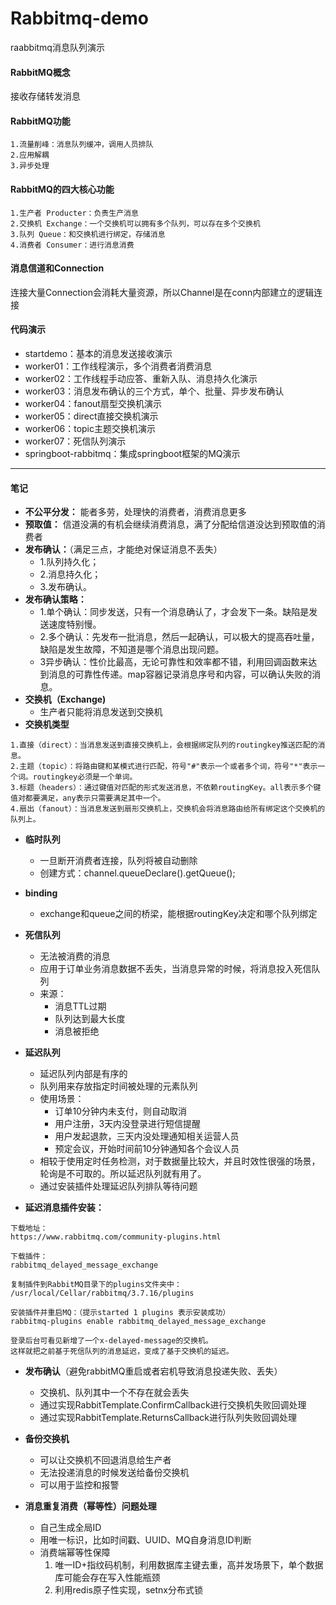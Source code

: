 # Rabbitmq-demo
raabbitmq消息队列演示

#### RabbitMQ概念

接收存储转发消息

#### RabbitMQ功能

````
1.流量削峰：消息队列缓冲，调用人员排队
2.应用解耦
3.异步处理
````

#### RabbitMQ的四大核心功能
````
1.生产者 Producter：负责生产消息
2.交换机 Exchange：一个交换机可以拥有多个队列，可以存在多个交换机
3.队列 Queue：和交换机进行绑定，存储消息
4.消费者 Consumer：进行消息消费
````

#### 消息信道和Connection

连接大量Connection会消耗大量资源，所以Channel是在conn内部建立的逻辑连接

#### 代码演示

- startdemo：基本的消息发送接收演示
- worker01：工作线程演示，多个消费者消费消息
- worker02：工作线程手动应答、重新入队、消息持久化演示      
- worker03：消息发布确认的三个方式，单个、批量、异步发布确认
- worker04：fanout扇型交换机演示
- worker05：direct直接交换机演示
- worker06：topic主题交换机演示
- worker07：死信队列演示
- springboot-rabbitmq：集成springboot框架的MQ演示

---

#### 笔记   

- **不公平分发：** 能者多劳，处理快的消费者，消费消息更多
- **预取值：** 信道没满的有机会继续消费消息，满了分配给信道没达到预取值的消费者
- **发布确认：**（满足三点，才能绝对保证消息不丢失）
    * 1.队列持久化；
    * 2.消息持久化；
    * 3.发布确认。
- **发布确认策略：**
    * 1.单个确认：同步发送，只有一个消息确认了，才会发下一条。缺陷是发送速度特别慢。
    * 2.多个确认：先发布一批消息，然后一起确认，可以极大的提高吞吐量，缺陷是发生故障，不知道是哪个消息出现问题。    
    * 3异步确认：性价比最高，无论可靠性和效率都不错，利用回调函数来达到消息的可靠性传递。map容器记录消息序号和内容，可以确认失败的消息。
- **交换机（Exchange)**
    * 生产者只能将消息发送到交换机
- **交换机类型**
````
1.直接（direct）：当消息发送到直接交换机上，会根据绑定队列的routingkey推送匹配的消息。
2.主题（topic）：将路由键和某模式进行匹配，符号"#"表示一个或者多个词，符号"*"表示一个词。routingkey必须是一个单词。
3.标题（headers）：通过键值对匹配的形式发送消息，不依赖routingKey。all表示多个键值对都要满足，any表示只需要满足其中一个。
4.扇出（fanout）：当消息发送到扇形交换机上，交换机会将消息路由给所有绑定这个交换机的队列上。
````

- **临时队列**
    * 一旦断开消费者连接，队列将被自动删除
    * 创建方式：channel.queueDeclare().getQueue();
- **binding**
    * exchange和queue之间的桥梁，能根据routingKey决定和哪个队列绑定
- **死信队列**
    * 无法被消费的消息
    * 应用于订单业务消息数据不丢失，当消息异常的时候，将消息投入死信队列
    * 来源：
        * 消息TTL过期
        * 队列达到最大长度
        * 消息被拒绝
- **延迟队列**
    * 延迟队列内部是有序的
    * 队列用来存放指定时间被处理的元素队列
    * 使用场景：
        * 订单10分钟内未支付，则自动取消
        * 用户注册，3天内没登录进行短信提醒
        * 用户发起退款，三天内没处理通知相关运营人员
        * 预定会议，开始时间前10分钟通知各个会议人员
    * 相较于使用定时任务检测，对于数据量比较大，并且时效性很强的场景，轮询是不可取的。所以延迟队列就有用了。
    * 通过安装插件处理延迟队列排队等待问题
    
- **延迟消息插件安装：**
````
下载地址：
https://www.rabbitmq.com/community-plugins.html

下载插件：
rabbitmq_delayed_message_exchange

复制插件到RabbitMQ目录下的plugins文件夹中：
/usr/local/Cellar/rabbitmq/3.7.16/plugins

安装插件并重启MQ：（提示started 1 plugins 表示安装成功） 
rabbitmq-plugins enable rabbitmq_delayed_message_exchange

登录后台可看见新增了一个x-delayed-message的交换机。  
这样就把之前基于死信队列的消息延迟，变成了基于交换机的延迟。
````

- **发布确认**（避免rabbitMQ重启或者宕机导致消息投递失败、丢失）
    - 交换机、队列其中一个不存在就会丢失
    - 通过实现RabbitTemplate.ConfirmCallback进行交换机失败回调处理
    - 通过实现RabbitTemplate.ReturnsCallback进行队列失败回调处理
    
- **备份交换机**
    - 可以让交换机不回退消息给生产者
    - 无法投递消息的时候发送给备份交换机
    - 可以用于监控和报警 
    
- **消息重复消费（幂等性）问题处理**
    - 自己生成全局ID
    - 用唯一标识，比如时间戳、UUID、MQ自身消息ID判断
    - 消费端幂等性保障
        1. 唯一ID+指纹码机制，利用数据库主键去重，高并发场景下，单个数据库可能会存在写入性能瓶颈
        2. 利用redis原子性实现，setnx分布式锁